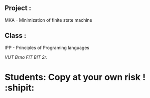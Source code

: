 ## Project :
MKA - Minimization of finite state machine

## Class :
IPP - Principles of Programing languages

*VUT Brno FIT BIT 2r.*

# Students: Copy at your own risk ! :shipit:
